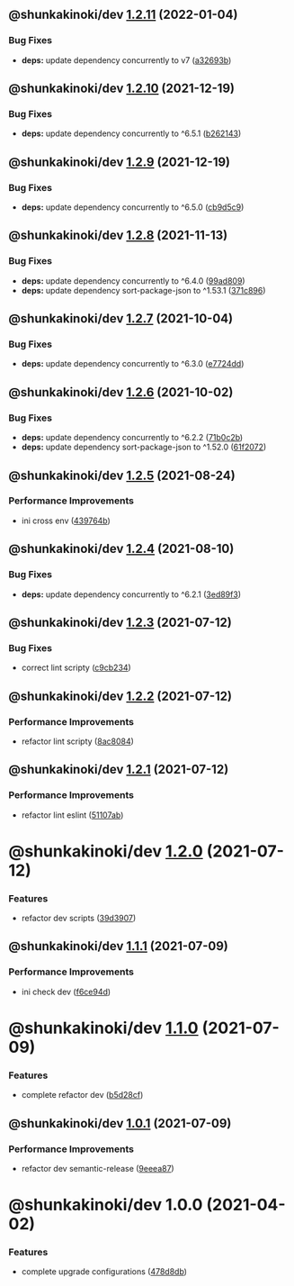 ## @shunkakinoki/dev [1.2.11](https://github.com/shunkakinoki/configurations/compare/@shunkakinoki/dev@1.2.10...@shunkakinoki/dev@1.2.11) (2022-01-04)

### Bug Fixes

- **deps:** update dependency concurrently to v7 ([a32693b](https://github.com/shunkakinoki/configurations/commit/a32693b2ae500e46be4968f8916de0dab8f8920e))

## @shunkakinoki/dev [1.2.10](https://github.com/shunkakinoki/configurations/compare/@shunkakinoki/dev@1.2.9...@shunkakinoki/dev@1.2.10) (2021-12-19)

### Bug Fixes

- **deps:** update dependency concurrently to ^6.5.1 ([b262143](https://github.com/shunkakinoki/configurations/commit/b262143cad230d503735b5ea19d2c870e1a5b712))

## @shunkakinoki/dev [1.2.9](https://github.com/shunkakinoki/configurations/compare/@shunkakinoki/dev@1.2.8...@shunkakinoki/dev@1.2.9) (2021-12-19)

### Bug Fixes

- **deps:** update dependency concurrently to ^6.5.0 ([cb9d5c9](https://github.com/shunkakinoki/configurations/commit/cb9d5c93615b331a5ce867af90d8919529de7af4))

## @shunkakinoki/dev [1.2.8](https://github.com/shunkakinoki/configurations/compare/@shunkakinoki/dev@1.2.7...@shunkakinoki/dev@1.2.8) (2021-11-13)

### Bug Fixes

- **deps:** update dependency concurrently to ^6.4.0 ([99ad809](https://github.com/shunkakinoki/configurations/commit/99ad8099ca579121be7a91029d04adc29a99980f))
- **deps:** update dependency sort-package-json to ^1.53.1 ([371c896](https://github.com/shunkakinoki/configurations/commit/371c8968f8abcc69c19101c8fef01a7a966b50ce))

## @shunkakinoki/dev [1.2.7](https://github.com/shunkakinoki/configurations/compare/@shunkakinoki/dev@1.2.6...@shunkakinoki/dev@1.2.7) (2021-10-04)

### Bug Fixes

- **deps:** update dependency concurrently to ^6.3.0 ([e7724dd](https://github.com/shunkakinoki/configurations/commit/e7724dda1adfe85b7598acb9f0ace1e3f64630ab))

## @shunkakinoki/dev [1.2.6](https://github.com/shunkakinoki/configurations/compare/@shunkakinoki/dev@1.2.5...@shunkakinoki/dev@1.2.6) (2021-10-02)

### Bug Fixes

- **deps:** update dependency concurrently to ^6.2.2 ([71b0c2b](https://github.com/shunkakinoki/configurations/commit/71b0c2bf5145e4ce42bef3ef8dd6e6601b09b485))
- **deps:** update dependency sort-package-json to ^1.52.0 ([61f2072](https://github.com/shunkakinoki/configurations/commit/61f2072a057ad751a9f23141c506a75bfae10e57))

## @shunkakinoki/dev [1.2.5](https://github.com/shunkakinoki/configurations/compare/@shunkakinoki/dev@1.2.4...@shunkakinoki/dev@1.2.5) (2021-08-24)

### Performance Improvements

- ini cross env ([439764b](https://github.com/shunkakinoki/configurations/commit/439764b7824feeae3fd15e4f9ae08a26e014f8a9))

## @shunkakinoki/dev [1.2.4](https://github.com/shunkakinoki/configurations/compare/@shunkakinoki/dev@1.2.3...@shunkakinoki/dev@1.2.4) (2021-08-10)

### Bug Fixes

- **deps:** update dependency concurrently to ^6.2.1 ([3ed89f3](https://github.com/shunkakinoki/configurations/commit/3ed89f33836e0bc16c6870cfd32c9159c8d48a20))

## @shunkakinoki/dev [1.2.3](https://github.com/shunkakinoki/configurations/compare/@shunkakinoki/dev@1.2.2...@shunkakinoki/dev@1.2.3) (2021-07-12)

### Bug Fixes

- correct lint scripty ([c9cb234](https://github.com/shunkakinoki/configurations/commit/c9cb2342dcc3663e876d79c4a9584b70aba332e0))

## @shunkakinoki/dev [1.2.2](https://github.com/shunkakinoki/configurations/compare/@shunkakinoki/dev@1.2.1...@shunkakinoki/dev@1.2.2) (2021-07-12)

### Performance Improvements

- refactor lint scripty ([8ac8084](https://github.com/shunkakinoki/configurations/commit/8ac80840ac30c05e87526d413bb9cf36aeeacd17))

## @shunkakinoki/dev [1.2.1](https://github.com/shunkakinoki/configurations/compare/@shunkakinoki/dev@1.2.0...@shunkakinoki/dev@1.2.1) (2021-07-12)

### Performance Improvements

- refactor lint eslint ([51107ab](https://github.com/shunkakinoki/configurations/commit/51107abea9fc8ed10980c33fb727c2edcce29026))

# @shunkakinoki/dev [1.2.0](https://github.com/shunkakinoki/configurations/compare/@shunkakinoki/dev@1.1.1...@shunkakinoki/dev@1.2.0) (2021-07-12)

### Features

- refactor dev scripts ([39d3907](https://github.com/shunkakinoki/configurations/commit/39d3907fd7d2f405b685a62bdac6727dee500247))

## @shunkakinoki/dev [1.1.1](https://github.com/shunkakinoki/configurations/compare/@shunkakinoki/dev@1.1.0...@shunkakinoki/dev@1.1.1) (2021-07-09)

### Performance Improvements

- ini check dev ([f6ce94d](https://github.com/shunkakinoki/configurations/commit/f6ce94dbb8c08ba76f615d0e65b0e1bfb19988f8))

# @shunkakinoki/dev [1.1.0](https://github.com/shunkakinoki/configurations/compare/@shunkakinoki/dev@1.0.1...@shunkakinoki/dev@1.1.0) (2021-07-09)

### Features

- complete refactor dev ([b5d28cf](https://github.com/shunkakinoki/configurations/commit/b5d28cfc40f2c3bd7519b36b7cc62ce860b12bbe))

## @shunkakinoki/dev [1.0.1](https://github.com/shunkakinoki/configurations/compare/@shunkakinoki/dev@1.0.0...@shunkakinoki/dev@1.0.1) (2021-07-09)

### Performance Improvements

- refactor dev semantic-release ([9eeea87](https://github.com/shunkakinoki/configurations/commit/9eeea874ec3f8891cdd9d3dc3ebc46de11904766))

# @shunkakinoki/dev 1.0.0 (2021-04-02)

### Features

- complete upgrade configurations ([478d8db](https://github.com/shunkakinoki/configurations/commit/478d8db3afc1157e242d47bc9439256b18849952))
